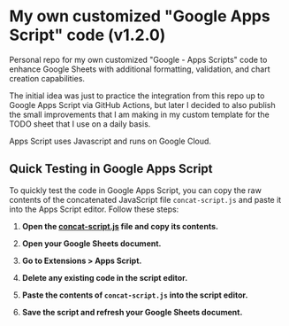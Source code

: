 # My own customized "Google Apps Script" code (v1.2.0)

Personal repo for my own customized "Google - Apps Scripts" code to enhance Google Sheets with additional formatting, validation, and chart creation capabilities.

The initial idea was just to practice the integration from this repo up to Google Apps Script via GitHub Actions, but later I decided to also publish the small improvements that I am making in my custom template for the TODO sheet that I use on a daily basis.

Apps Script uses Javascript and runs on Google Cloud.

## Quick Testing in Google Apps Script

To quickly test the code in Google Apps Script, you can copy the raw contents of the concatenated JavaScript file `concat-script.js` and paste it into the Apps Script editor. Follow these steps:

1. **Open the [concat-script.js](https://raw.githubusercontent.com/fitfulg/usual-googlesheets-scripts/main/concat-script.js) file and copy its contents.**

2. **Open your Google Sheets document.**

3. **Go to Extensions > Apps Script.**

4. **Delete any existing code in the script editor.**

5. **Paste the contents of `concat-script.js` into the script editor.**

6. **Save the script and refresh your Google Sheets document.**
